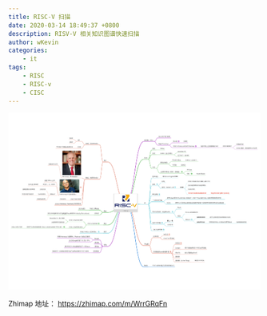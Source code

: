 ```yaml
---
title: RISC-V 扫描
date: 2020-03-14 18:49:37 +0800
description: RISV-V 相关知识图谱快速扫描
author: wKevin
categories: 
    - it
tags:
    - RISC
    - RISC-v
    - CISC
---
```


![](/images/posts/2020-03-14-risc-v/1584182912566.png)

Zhimap 地址： https://zhimap.com/m/WrrGRqFn